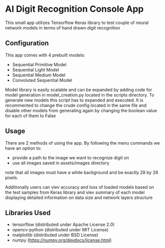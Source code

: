 # AI Digit Recognition Console App
This small app utilizes Tensorflow Keras library to test couple of neural network models in terms of hand drawn digit recognition

## Configuration
This app comes with 4 prebuilt models: 
- Sequential Primitive Model
- Sequential Light Model
- Sequential Medium Model
- Convoluted Sequential Model

Model library is easily scalable and can be expanded by adding code for model generation in model_creation.py located in the scripts directory.
To generate new models this script has to expanded and executed. It is recommented to change the crude config located in the same file and disable other models from generating again by changing the boolean value for each of them to False

## Usage
There are 2 methods of using the app. By following the menu commands we have an option to:
- provide a path to the image we want to recognize digit on
- use all images saved in assets/images directory

note that all images must have a white background and be exactly 28 by 28 pixels.

Additionally users can viev accuracy and loss of loaded models based on the test samples from Keras library
and viev summary of each model displaying detailed information on data size and network layers structure 

## Libraries Used
- tensorflow (distributed under Apache License 2.0)
- opencv-python (distributed under MIT License)
- matplotlib (distributed under BSD License)
- numpy (https://numpy.org/devdocs/license.html)
